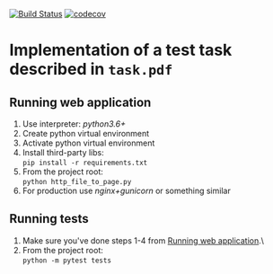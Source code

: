 [![Build Status](https://travis-ci.com/Elfpkck/file-to-page.svg?branch=master)](https://travis-ci.com/Elfpkck/file-to-page) [![codecov](https://codecov.io/gh/Elfpkck/file-to-page/branch/master/graph/badge.svg)](https://codecov.io/gh/Elfpkck/file-to-page)
# Implementation of a test task described in `task.pdf`
## Running web application
1. Use interpreter: _python3.6+_
2. Create python virtual environment
3. Activate python virtual environment
4. Install third-party libs:\
`pip install -r requirements.txt`
5. From the project root:\
`python http_file_to_page.py`
6. For production use _nginx+gunicorn_ or something similar

## Running tests
1. Make sure you've done steps 1-4 from [Running web application](#running-web-application).\
2. From the project root:\
`python -m pytest tests`
